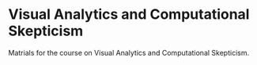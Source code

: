 # Visual Analytics and Computational Skepticism

Matrials for the course on Visual Analytics and Computational Skepticism.



